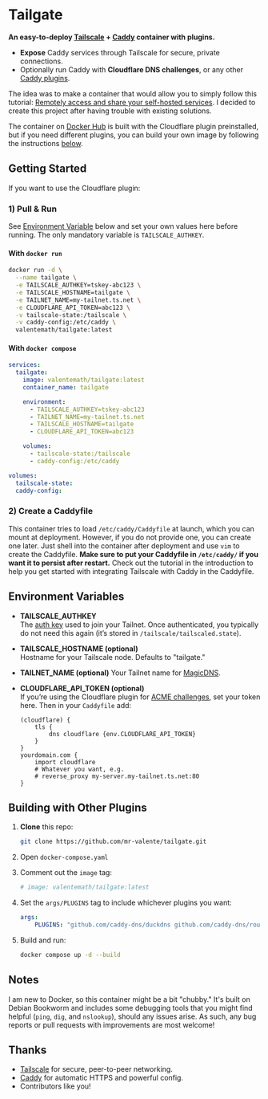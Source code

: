 # Tailgate

**An easy-to-deploy [Tailscale](https://tailscale.com/) + [Caddy](https://caddyserver.com/) container with plugins.**

- **Expose** Caddy services through Tailscale for secure, private connections.
- Optionally run Caddy with **Cloudflare DNS challenges**, or any other [Caddy plugins](https://caddyserver.com/download).

The idea was to make a container that would allow you to simply follow this tutorial: [Remotely access and share your self-hosted services](https://www.youtube.com/watch?v=Vt4PDUXB_fg⁠). I decided to create this project after having trouble with existing solutions. 

The container on [Docker Hub](https://hub.docker.com/r/valentemath/tailgate) is built with the Cloudflare plugin preinstalled, but if you need different plugins, you can build your own image by following the instructions [below](#building-with-other-plugins).

## Getting Started

If you want to use the Cloudflare plugin:

### 1) Pull & Run

See [Environment Variable](#environment-variables) below and set your own values here before running. The only mandatory variable is `TAILSCALE_AUTHKEY`. 

#### With `docker run`


```bash
docker run -d \
  --name tailgate \
  -e TAILSCALE_AUTHKEY=tskey-abc123 \
  -e TAILSCALE_HOSTNAME=tailgate \
  -e TAILNET_NAME=my-tailnet.ts.net \
  -e CLOUDFLARE_API_TOKEN=abc123 \
  -v tailscale-state:/tailscale \
  -v caddy-config:/etc/caddy \
  valentemath/tailgate:latest
```

#### With `docker compose`

```yaml
services:
  tailgate:
    image: valentemath/tailgate:latest
    container_name: tailgate

    environment:
      - TAILSCALE_AUTHKEY=tskey-abc123
      - TAILNET_NAME=my-tailnet.ts.net
      - TAILSCALE_HOSTNAME=tailgate
      - CLOUDFLARE_API_TOKEN=abc123

    volumes:
      - tailscale-state:/tailscale
      - caddy-config:/etc/caddy

volumes:
  tailscale-state:
  caddy-config:
```


### 2) Create a Caddyfile

This container tries to load `/etc/caddy/Caddyfile` at launch, which you can mount at deployment. However, if you do not provide one, you can create one later. Just shell into the container after deployment and use `vim` to create the Caddyfile. **Make sure to put your Caddyfile in `/etc/caddy/` if you want it to persist after restart.** Check out the tutorial in the introduction to help you get started with integrating Tailscale with Caddy in the Caddyfile. 

## Environment Variables

- **TAILSCALE_AUTHKEY**  
  The [auth key](https://tailscale.com/kb/1085/auth-keys/) used to join your Tailnet. Once authenticated, you typically do not need this again (it’s stored in `/tailscale/tailscaled.state`).

- **TAILSCALE_HOSTNAME (optional)**  
  Hostname for your Tailscale node. Defaults to "tailgate."

- **TAILNET_NAME (optional)**
  Your Tailnet name for [MagicDNS](https://tailscale.com/kb/1081/magicdns).

- **CLOUDFLARE_API_TOKEN (optional)**  
  If you’re using the Cloudflare plugin for [ACME challenges](https://caddyserver.com/docs/caddyfile/directives/tls#dns-providers), set your token here. Then in your `Caddyfile` add:
  
  ```
  (cloudflare) {
      tls {
          dns cloudflare {env.CLOUDFLARE_API_TOKEN}
      }
  }
  yourdomain.com {
      import cloudflare
      # Whatever you want, e.g.
      # reverse_proxy my-server.my-tailnet.ts.net:80
  }
  ```


## Building with Other Plugins

1. **Clone** this repo:
   ```bash
   git clone https://github.com/mr-valente/tailgate.git
   ```

2. Open `docker-compose.yaml`

3. Comment out the `image` tag:
    ```yaml
    # image: valentemath/tailgate:latest
    ```

4. Set the `args/PLUGINS` tag to include whichever plugins you want:
    ```yaml
    args:
        PLUGINS: "github.com/caddy-dns/duckdns github.com/caddy-dns/route53"
    ```

5. Build and run: 
    ```bash
    docker compose up -d --build
    ```

## Notes

I am new to Docker, so this container might be a bit "chubby." It's built on Debian Bookworm and includes some debugging tools that you might find helpful (`ping`, `dig`, and `nslookup`), should any issues arise. As such, any bug reports or pull requests with improvements are most welcome! 

## Thanks

- [Tailscale](https://tailscale.com) for secure, peer-to-peer networking.  
- [Caddy](https://caddyserver.com) for automatic HTTPS and powerful config.  
- Contributors like you!
